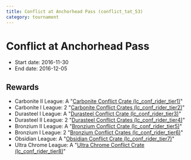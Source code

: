 ```yaml
---
title: Conflict at Anchorhead Pass (conflict_tat_53)
category: tournament
---
```

# Conflict at Anchorhead Pass

  * Start date: 2016-11-30
  * End date: 2016-12-05

## Rewards

  * Carbonite II League: A "[Carbonite Conflict Crate (lc_conf_rider_tier1)](lc_conf_rider_tier1.html)"
  * Carbonite I League: 2 "[Carbonite Conflict Crates (lc_conf_rider_tier2)](lc_conf_rider_tier2.html)"
  * Durasteel I League: A "[Durasteel Conflict Crate (lc_conf_rider_tier3)](lc_conf_rider_tier3.html)"
  * Durasteel II League: 2 "[Durasteel Conflict Crates (lc_conf_rider_tier4)](lc_conf_rider_tier4.html)"
  * Bronzium II League: A "[Bronzium Conflict Crate (lc_conf_rider_tier5)](lc_conf_rider_tier5.html)"
  * Bronzium I League: 2 "[Bronzium Conflict Crates (lc_conf_rider_tier6)](lc_conf_rider_tier6.html)"
  * Obsidian League: A "[Obsidian Conflict Crate (lc_conf_rider_tier7)](lc_conf_rider_tier7.html)"
  * Ultra Chrome League: A "[Ultra Chrome Conflict Crate (lc_conf_rider_tier8)](lc_conf_rider_tier8.html)"
